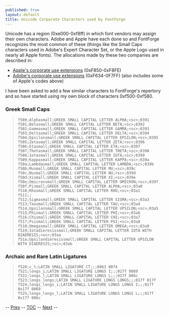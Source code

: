 ```yaml
---
published: true
layout: default
title: Unicode Corporate Characters used by FontForge
---
```



Unicode has a region (0xe000-0xf8ff) in which font vendors may assign
their own characters. Adobe and Apple have each done so and FontForge
recognizes the most common of these (things like the Small Caps
characters used in Adobe's Expert Character Set, or the Apple Logo used
in nearly all Apple fonts). The allocations made by these two companies
are described in:

-   [Apple's corporate use
    extensions](http://www.unicode.org/Public/MAPPINGS/VENDORS/APPLE/CORPCHAR.TXT)
    (0xF850-0xF8FE)
-   [Adobe's corporate use
    extensions](http://partners.adobe.com/asn/tech/type/corporateuse.txt)
    (0xF634-0F7FF) (also includes some of Apple's codes above)

I have been asked to add a few similar characters to FontForge's
repertory and so have started using my own block of characters
0xf500-0xf580.

### Greek Small Caps

>     f500;Alphasmall;GREEK SMALL CAPITAL LETTER ALPHA;<sc>;0391
>     f501;Betasmall;GREEK SMALL CAPITAL LETTER BETA;<sc>;0392
>     f502;Gammasmall;GREEK SMALL CAPITAL LETTER GAMMA;<sc>;0393
>     f503;Deltasmall;GREEK SMALL CAPITAL LETTER DELTA;<sc>;0394
>     f504;Epsilonsmall;GREEK SMALL CAPITAL LETTER EPSILON;<sc>;0395
>     f505;Zetasmall;GREEK SMALL CAPITAL LETTER ZETA;<sc>;0396
>     f506;Etasmall;GREEK SMALL CAPITAL LETTER ETA;<sc>;0397
>     f507;Thetasmall;GREEK SMALL CAPITAL LETTER THETA;<sc>;0398
>     f508;Iotasmall;GREEK SMALL CAPITAL LETTER IOTA;<sc>;0399
>     f509;Kappasmall;GREEK SMALL CAPITAL LETTER KAPPA;<sc>;039a
>     f50a;Lambdasmall;GREEK SMALL CAPITAL LETTER LAMBDA;<sc>;039b
>     f50b;Musmall;GREEK SMALL CAPITAL LETTER MU;<sc>;039c
>     f50c;Nusmall;GREEK SMALL CAPITAL LETTER NU;<sc>;039d
>     f50d;Xismall;GREEK SMALL CAPITAL LETTER XI;<sc>;039e
>     f50e;Omicronsmall;GREEK SMALL CAPITAL LETTER OMICRON;<sc>;039f
>     f50f;Pismall;GREEK SMALL CAPITAL LETTER ALPHA;<sc>;03a0
>     f510;Rhosmall;GREEK SMALL CAPITAL LETTER RHO;<sc>;03a1
>     f511;;
>     f512;Sigmasmall;GREEK SMALL CAPITAL LETTER SIGMA;<sc>;03a3
>     f513;Tausmall;GREEK SMALL CAPITAL LETTER TAU;<sc>;03a4
>     f514;Upsilonsmall;GREEK SMALL CAPITAL LETTER UPSILON;<sc>;03a5
>     f515;Phismall;GREEK SMALL CAPITAL LETTER PHI;<sc>;03a6
>     f516;Chismall;GREEK SMALL CAPITAL LETTER CHI;<sc>;03a7
>     f517;Psismall;GREEK SMALL CAPITAL LETTER PSI;<sc>;03a8
>     f518;Omegasmall;GREEK SMALL CAPITAL LETTER OMEGA;<sc>;03a9
>     f519;Iotadieresissmall;GREEK SMALL CAPITAL LETTER IOTA WITH DIAERESIS;<sc>;03aa
>     f51a;Upsilondieresissmall;GREEK SMALL CAPITAL LETTER UPSILON WITH DIAERESIS;<sc>;03ab

### Archaic and Rare Latin Ligatures

>     f520;c_t;LATIN SMALL LIGATURE CT;;;0063 0074
>     f521;longs_i;LATIN SMALL LIGATURE LONGS I;;;017f 0069
>     f522;longs_l;LATIN SMALL LIGATURE LONGS L;;;017f 006c
>     f523;longs_longs;LATIN SMALL LIGATURE LONGS LONGS;;;017f 017f
>     f524;longs_longs_i;LATIN SMALL LIGATURE LONGS LONGS I;;;017f 0x17f 0069
>     f525;longs_longs_l;LATIN SMALL LIGATURE LONGS LONGS L;;;017f 0x17f 006c

-- [Prev](bezier.html) -- [TOC](overview.html) --
[Next](sfds/index.html) --
